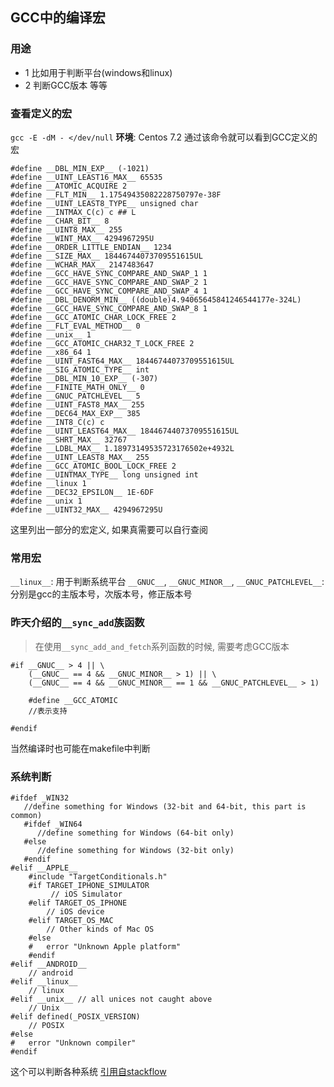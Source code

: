 ## GCC中的编译宏

### 用途

* 1 比如用于判断平台(windows和linux)
* 2 判断GCC版本
等等

### 查看定义的宏
`gcc -E -dM - </dev/null`
**环境**: Centos 7.2
通过该命令就可以看到GCC定义的宏
```
#define __DBL_MIN_EXP__ (-1021)
#define __UINT_LEAST16_MAX__ 65535
#define __ATOMIC_ACQUIRE 2
#define __FLT_MIN__ 1.17549435082228750797e-38F
#define __UINT_LEAST8_TYPE__ unsigned char
#define __INTMAX_C(c) c ## L
#define __CHAR_BIT__ 8
#define __UINT8_MAX__ 255
#define __WINT_MAX__ 4294967295U
#define __ORDER_LITTLE_ENDIAN__ 1234
#define __SIZE_MAX__ 18446744073709551615UL
#define __WCHAR_MAX__ 2147483647
#define __GCC_HAVE_SYNC_COMPARE_AND_SWAP_1 1
#define __GCC_HAVE_SYNC_COMPARE_AND_SWAP_2 1
#define __GCC_HAVE_SYNC_COMPARE_AND_SWAP_4 1
#define __DBL_DENORM_MIN__ ((double)4.94065645841246544177e-324L)
#define __GCC_HAVE_SYNC_COMPARE_AND_SWAP_8 1
#define __GCC_ATOMIC_CHAR_LOCK_FREE 2
#define __FLT_EVAL_METHOD__ 0
#define __unix__ 1
#define __GCC_ATOMIC_CHAR32_T_LOCK_FREE 2
#define __x86_64 1
#define __UINT_FAST64_MAX__ 18446744073709551615UL
#define __SIG_ATOMIC_TYPE__ int
#define __DBL_MIN_10_EXP__ (-307)
#define __FINITE_MATH_ONLY__ 0
#define __GNUC_PATCHLEVEL__ 5
#define __UINT_FAST8_MAX__ 255
#define __DEC64_MAX_EXP__ 385
#define __INT8_C(c) c
#define __UINT_LEAST64_MAX__ 18446744073709551615UL
#define __SHRT_MAX__ 32767
#define __LDBL_MAX__ 1.18973149535723176502e+4932L
#define __UINT_LEAST8_MAX__ 255
#define __GCC_ATOMIC_BOOL_LOCK_FREE 2
#define __UINTMAX_TYPE__ long unsigned int
#define __linux 1
#define __DEC32_EPSILON__ 1E-6DF
#define __unix 1
#define __UINT32_MAX__ 4294967295U
```
这里列出一部分的宏定义, 如果真需要可以自行查阅

### 常用宏
`__linux__`: 用于判断系统平台
`__GNUC__`, `__GNUC_MINOR__`, `__GNUC_PATCHLEVEL__`:  分别是gcc的主版本号，次版本号，修正版本号

### 昨天介绍的`__sync_add`族函数
> 在使用`__sync_add_and_fetch`系列函数的时候, 需要考虑GCC版本
```
#if __GNUC__ > 4 || \
	(__GNUC__ == 4 && __GNUC_MINOR__ > 1) || \
	(__GNUC__ == 4 && __GNUC_MINOR__ == 1 && __GNUC_PATCHLEVEL__ > 1)
	
	#define __GCC_ATOMIC 
	//表示支持

#endif
```
当然编译时也可能在makefile中判断

### 系统判断
```
#ifdef _WIN32
   //define something for Windows (32-bit and 64-bit, this part is common)
   #ifdef _WIN64
      //define something for Windows (64-bit only)
   #else
      //define something for Windows (32-bit only)
   #endif
#elif __APPLE__
    #include "TargetConditionals.h"
    #if TARGET_IPHONE_SIMULATOR
         // iOS Simulator
    #elif TARGET_OS_IPHONE
        // iOS device
    #elif TARGET_OS_MAC
        // Other kinds of Mac OS
    #else
    #   error "Unknown Apple platform"
    #endif
#elif __ANDROID__
    // android
#elif __linux__
    // linux
#elif __unix__ // all unices not caught above
    // Unix
#elif defined(_POSIX_VERSION)
    // POSIX
#else
#   error "Unknown compiler"
#endif
```
这个可以判断各种系统
[引用自stackflow]( https://stackoverflow.com/questions/5919996/how-to-detect-reliably-mac-os-x-ios)